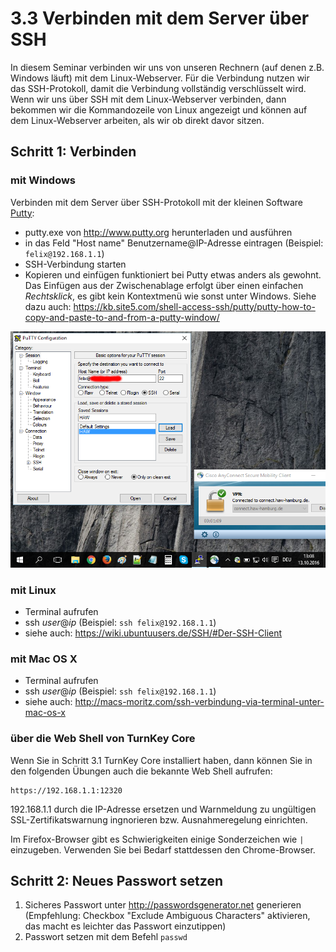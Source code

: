 # 3.3 Verbinden mit dem Server über SSH

In diesem Seminar verbinden wir uns von unseren Rechnern (auf denen z.B. Windows läuft) mit dem Linux-Webserver. Für die Verbindung nutzen wir das SSH-Protokoll, damit die Verbindung vollständig verschlüsselt wird. Wenn wir uns über SSH mit dem Linux-Webserver verbinden, dann bekommen wir die Kommandozeile von Linux angezeigt und können auf dem Linux-Webserver arbeiten, als wir ob direkt davor sitzen.

## Schritt 1: Verbinden

### mit Windows
Verbinden mit dem Server über SSH-Protokoll mit der kleinen Software [Putty](http://www.putty.org):
* putty.exe von http://www.putty.org herunterladen und ausführen
* in das Feld "Host name" Benutzername@IP-Adresse eintragen (Beispiel: ```felix@192.168.1.1```)
* SSH-Verbindung starten
* Kopieren und einfügen funktioniert bei Putty etwas anders als gewohnt. Das Einfügen aus der Zwischenablage erfolgt über einen einfachen *Rechtsklick*, es gibt kein Kontextmenü wie sonst unter Windows. Siehe dazu auch: https://kb.site5.com/shell-access-ssh/putty/putty-how-to-copy-and-paste-to-and-from-a-putty-window/

![](images/putty.png)

### mit Linux
* Terminal aufrufen
* ssh *user*@*ip* (Beispiel: ```ssh felix@192.168.1.1```)
* siehe auch: https://wiki.ubuntuusers.de/SSH/#Der-SSH-Client

### mit Mac OS X
* Terminal aufrufen
* ssh *user*@*ip* (Beispiel: ```ssh felix@192.168.1.1```)
* siehe auch: http://macs-moritz.com/ssh-verbindung-via-terminal-unter-mac-os-x

### über die Web Shell von TurnKey Core
Wenn Sie in Schritt 3.1 TurnKey Core installiert haben, dann können Sie in den folgenden Übungen auch die bekannte Web Shell aufrufen:

    https://192.168.1.1:12320

192.168.1.1 durch die IP-Adresse ersetzen und Warnmeldung zu ungültigen SSL-Zertifikatswarnung ingnorieren bzw. Ausnahmeregelung einrichten.

Im Firefox-Browser gibt es Schwierigkeiten einige Sonderzeichen wie ```|``` einzugeben. Verwenden Sie bei Bedarf stattdessen den Chrome-Browser.

## Schritt 2: Neues Passwort setzen

1. Sicheres Passwort unter http://passwordsgenerator.net generieren (Empfehlung: Checkbox "Exclude Ambiguous Characters" aktivieren, das macht es leichter das Passwort einzutippen)
2. Passwort setzen mit dem Befehl ```passwd```